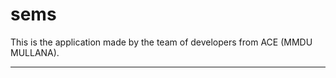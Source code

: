 # sems
This is the application made by the team of developers from ACE (MMDU MULLANA).

----------------------------

